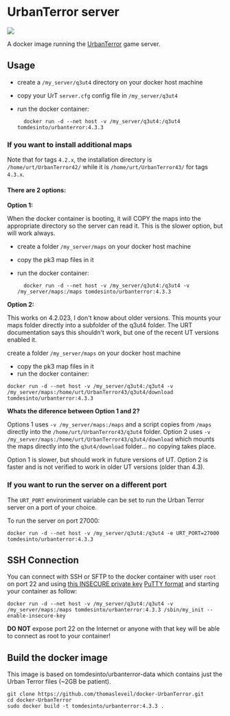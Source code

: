 UrbanTerror server
==================

[![](https://badge.imagelayers.io/tomdesinto/urbanterror:latest.svg)](https://imagelayers.io/?images=tomdesinto/urbanterror:latest 'Get your own badge on imagelayers.io')

A docker image running the [UrbanTerror](http://urbanterror.info) game server.


Usage
-----

- create a `/my_server/q3ut4` directory on your docker host machine
- copy your UrT `server.cfg` config file in `/my_server/q3ut4`
- run the docker container:

        docker run -d --net host -v /my_server/q3ut4:/q3ut4 tomdesinto/urbanterror:4.3.3



### If you want to install additional maps

Note that for tags `4.2.x`, the installation directory is `/home/urt/UrbanTerror42/` while it is `/home/urt/UrbanTerror43/` for tags `4.3.x`.

#### There are 2 options:

**Option 1:**

When the docker container is booting, it will COPY the maps into the appropriate directory so the server can read it.  This is the slower option, but will work always.

- create a folder `/my_server/maps` on your docker host machine
- copy the pk3 map files in it
- run the docker container:

        docker run -d --net host -v /my_server/q3ut4:/q3ut4 -v /my_server/maps:/maps tomdesinto/urbanterror:4.3.3

**Option 2:**

This works on 4.2.023, I don't know about older versions.  This mounts your maps folder directly into a subfolder of the q3ut4 folder.  The URT documentation says this shouldn't work, but one of the recent UT versions enabled it.

 create a folder `/my_server/maps` on your docker host machine
- copy the pk3 map files in it
- run the docker container:

```
docker run -d --net host -v /my_server/q3ut4:/q3ut4 -v /my_server/maps:/home/urt/UrbanTerror43/q3ut4/download tomdesinto/urbanterror:4.3.3
```

**Whats the diference between Option 1 and 2?**

Options 1 uses `-v /my_server/maps:/maps` and a script copies from `/maps` directly into the `/home/urt/UrbanTerror43/q3ut4` folder.  Option 2 uses `-v /my_server/maps:/home/urt/UrbanTerror43/q3ut4/download` which mounts the maps directly into the `q3ut4/download` folder... no copying takes place.

Option 1 is slower, but should work in future versions of UT.  Option 2 is faster and is not verified to work in older UT versions (older than 4.3).

### If you want to run the server on a different port

The `URT_PORT` environment variable can be set to run the Urban Terror server on a port of your choice.

To run the server on port 27000:

    docker run -d --net host -v /my_server/q3ut4:/q3ut4 -e URT_PORT=27000 tomdesinto/urbanterror:4.3.3



SSH Connection
--------------

You can connect with SSH or SFTP to the docker container with user `root` on port 22 and using [this INSECURE private key][ssh-key] [PuTTY format][putty-key] and starting your container as follow:

    docker run -d --net host -v /my_server/q3ut4:/q3ut4 -v /my_server/maps:/maps tomdesinto/urbanterror:4.3.3 /sbin/my_init --enable-insecure-key



**DO NOT** expose port 22 on the Internet or anyone with that key will be able to connect as root to your container!


Build the docker image
----------------------

This image is based on tomdesinto/urbanterror-data which contains just the Urban Terror files (~2GB be patient).

    git clone https://github.com/thomasleveil/docker-UrbanTerror.git
    cd docker-UrbanTerror
    sudo docker build -t tomdesinto/urbanterror:4.3.3 .

[ssh-key]: https://raw.githubusercontent.com/phusion/baseimage-docker/master/image/services/sshd/keys/insecure_key
[putty-key]: https://raw.githubusercontent.com/phusion/baseimage-docker/master/image/services/sshd/keys/insecure_key.ppk
